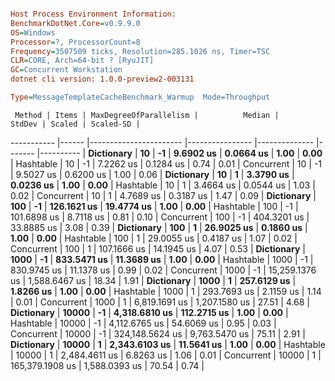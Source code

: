 ```ini

Host Process Environment Information:
BenchmarkDotNet.Core=v0.9.9.0
OS=Windows
Processor=?, ProcessorCount=8
Frequency=3507509 ticks, Resolution=285.1026 ns, Timer=TSC
CLR=CORE, Arch=64-bit ? [RyuJIT]
GC=Concurrent Workstation
dotnet cli version: 1.0.0-preview2-003131

Type=MessageTemplateCacheBenchmark_Warmup  Mode=Throughput  

```
     Method | Items | MaxDegreeOfParallelism |          Median |        StdDev | Scaled | Scaled-SD |
----------- |------ |----------------------- |---------------- |-------------- |------- |---------- |
 **Dictionary** |    **10** |                     **-1** |       **9.6902 us** |     **0.0664 us** |   **1.00** |      **0.00** |
  Hashtable |    10 |                     -1 |       7.2262 us |     0.1284 us |   0.74 |      0.01 |
 Concurrent |    10 |                     -1 |       9.5027 us |     0.6200 us |   1.00 |      0.06 |
 **Dictionary** |    **10** |                      **1** |       **3.3790 us** |     **0.0236 us** |   **1.00** |      **0.00** |
  Hashtable |    10 |                      1 |       3.4664 us |     0.0544 us |   1.03 |      0.02 |
 Concurrent |    10 |                      1 |       4.7689 us |     0.3187 us |   1.47 |      0.09 |
 **Dictionary** |   **100** |                     **-1** |     **126.1621 us** |    **19.4774 us** |   **1.00** |      **0.00** |
  Hashtable |   100 |                     -1 |     101.6898 us |     8.7118 us |   0.81 |      0.10 |
 Concurrent |   100 |                     -1 |     404.3201 us |    33.8885 us |   3.08 |      0.39 |
 **Dictionary** |   **100** |                      **1** |      **26.9025 us** |     **0.1860 us** |   **1.00** |      **0.00** |
  Hashtable |   100 |                      1 |      29.0055 us |     0.4187 us |   1.07 |      0.02 |
 Concurrent |   100 |                      1 |     107.1666 us |    14.1945 us |   4.07 |      0.53 |
 **Dictionary** |  **1000** |                     **-1** |     **833.5471 us** |    **11.3689 us** |   **1.00** |      **0.00** |
  Hashtable |  1000 |                     -1 |     830.9745 us |    11.1378 us |   0.99 |      0.02 |
 Concurrent |  1000 |                     -1 |  15,259.1376 us | 1,588.6467 us |  18.34 |      1.91 |
 **Dictionary** |  **1000** |                      **1** |     **257.6129 us** |     **1.8266 us** |   **1.00** |      **0.00** |
  Hashtable |  1000 |                      1 |     293.7693 us |     2.1159 us |   1.14 |      0.01 |
 Concurrent |  1000 |                      1 |   6,819.1691 us | 1,207.1580 us |  27.51 |      4.68 |
 **Dictionary** | **10000** |                     **-1** |   **4,318.6810 us** |   **112.2715 us** |   **1.00** |      **0.00** |
  Hashtable | 10000 |                     -1 |   4,112.6765 us |    54.6069 us |   0.95 |      0.03 |
 Concurrent | 10000 |                     -1 | 324,148.5624 us | 9,763.5470 us |  75.11 |      2.91 |
 **Dictionary** | **10000** |                      **1** |   **2,343.6103 us** |    **11.5641 us** |   **1.00** |      **0.00** |
  Hashtable | 10000 |                      1 |   2,484.4611 us |     6.8263 us |   1.06 |      0.01 |
 Concurrent | 10000 |                      1 | 165,379.1908 us | 1,588.0393 us |  70.54 |      0.74 |
